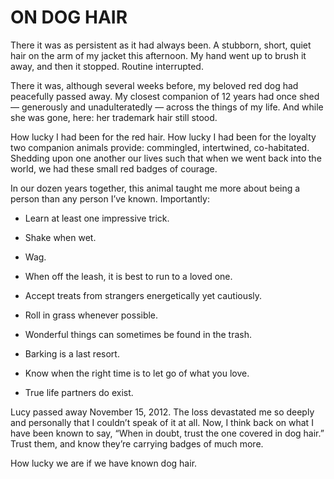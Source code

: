 

# ON DOG HAIR

There it was as persistent as it had always been. A stubborn, short, quiet hair on the arm of my jacket this
afternoon. My hand went up to brush it away, and then it stopped. Routine interrupted.

There it was, although several weeks before, my beloved red dog had peacefully passed away. My closest
companion of 12 years had once shed — generously and unadulteratedly — across the things of my life. And
while she was gone, here: her trademark hair still stood. 

How lucky I had been for the red hair. How lucky I had been for the loyalty two companion animals provide:
commingled, intertwined, co-habitated. Shedding upon one another our lives such that when we went back into
the world, we had these small red badges of courage.

In our dozen years together, this animal taught me more about being a person than any person I’ve known.
Importantly:

 *  Learn at least one impressive trick.

 *  Shake when wet.

 *  Wag.

 *  When off the leash, it is best to run to a loved one.

 *  Accept treats from strangers energetically yet cautiously.

 *  Roll in grass whenever possible.

 *  Wonderful things can sometimes be found in the trash.

 *  Barking is a last resort.

 *  Know when the right time is to let go of what you love.

 *  True life partners do exist.

Lucy passed away November 15, 2012. The loss devastated me so deeply and personally that I couldn’t
speak of it at all. Now, I think back on what I have been known to say, “When in doubt, trust the one
covered in dog hair.” Trust them, and know they’re carrying badges of much more. 

How lucky we are if we have known dog hair. 